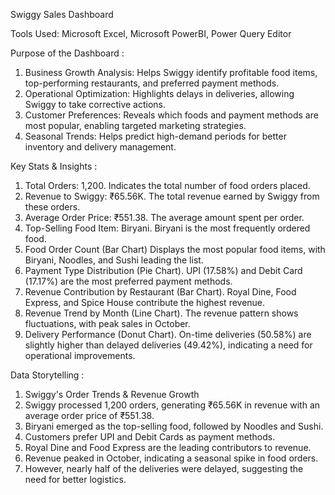 Swiggy Sales Dashboard

Tools Used: Microsoft Excel, Microsoft PowerBI, Power Query Editor

Purpose of the Dashboard :

1. Business Growth Analysis: Helps Swiggy identify profitable food items, top-performing restaurants, and preferred payment methods.
2. Operational Optimization: Highlights delays in deliveries, allowing Swiggy to take corrective actions.
3. Customer Preferences: Reveals which foods and payment methods are most popular, enabling targeted marketing strategies.
4. Seasonal Trends: Helps predict high-demand periods for better inventory and delivery management.

Key Stats & Insights :

1.	Total Orders: 1,200. Indicates the total number of food orders placed.
2.	Revenue to Swiggy: ₹65.56K. The total revenue earned by Swiggy from these orders.
3.	Average Order Price: ₹551.38. The average amount spent per order.
4.	Top-Selling Food Item: Biryani. Biryani is the most frequently ordered food.
5.	Food Order Count (Bar Chart) Displays the most popular food items, with Biryani, Noodles, and Sushi leading the list.
6.	Payment Type Distribution (Pie Chart). UPI (17.58%) and Debit Card (17.17%) are the most preferred payment methods.
7.	Revenue Contribution by Restaurant (Bar Chart). Royal Dine, Food Express, and Spice House contribute the highest revenue.
8.	Revenue Trend by Month (Line Chart). The revenue pattern shows fluctuations, with peak sales in October.
9.	Delivery Performance (Donut Chart). On-time deliveries (50.58%) are slightly higher than delayed deliveries (49.42%), indicating a need for operational improvements.



Data Storytelling :

1. Swiggy's Order Trends & Revenue Growth
2. Swiggy processed 1,200 orders, generating ₹65.56K in revenue with an average order price of ₹551.38.
3. Biryani emerged as the top-selling food, followed by Noodles and Sushi.
4. Customers prefer UPI and Debit Cards as payment methods.
5. Royal Dine and Food Express are the leading contributors to revenue.
6. Revenue peaked in October, indicating a seasonal spike in food orders.
7. However, nearly half of the deliveries were delayed, suggesting the need for better logistics.
